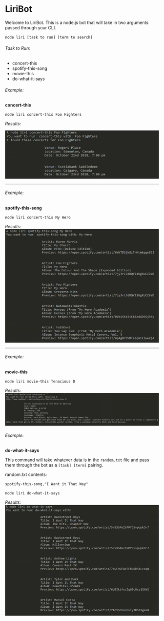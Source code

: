 # LiriBot

Welcome to LiriBot. This is a node.js bot that will take in two arguments passed through your CLI. 

```
node liri [task to run] [term to search]
```
###### Task to Run:
* concert-this
* spotify-this-song
* movie-this
* do-what-it-says

###### Example:
**concert-this**

```
node liri concert-this Foo Fighters
```
*Results:*

![concert-this command](./screenshots/screenshot_concert-this.png)

------

###### Example:
**spotify-this-song**

```
node liri concert-this My Hero
```
*Results:*
![spotify-this-song](screenshots/screenshot_spotify-this.png)

------

###### Example:
**movie-this**

```
node liri movie-this Tenacious D
```
*Results:*
![spotify-this-song](screenshots/screenshot_movie-this.png)

###### Example:
**do-what-it-says**

This command will take whatever data is in the `random.txt` file and pass them through the bot as a `[task] [term]` pairing.

random.txt contents:
```
spotify-this-song,"I Want it That Way"
```

```
node liri do-what-it-says
```

*Results:*
![spotify-this-song](screenshots/screenshot_do-what.png)
